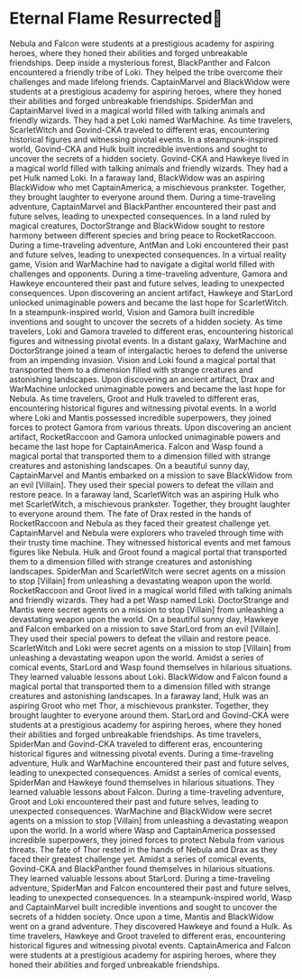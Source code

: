 # Eternal Flame Resurrected:balloon:

Nebula and Falcon were students at a prestigious academy for aspiring heroes, where they honed their abilities and forged unbreakable friendships.
Deep inside a mysterious forest, BlackPanther and Falcon encountered a friendly tribe of Loki. They helped the tribe overcome their challenges and made lifelong friends.
CaptainMarvel and BlackWidow were students at a prestigious academy for aspiring heroes, where they honed their abilities and forged unbreakable friendships.
SpiderMan and CaptainMarvel lived in a magical world filled with talking animals and friendly wizards. They had a pet Loki named WarMachine.
As time travelers, ScarletWitch and Govind-CKA traveled to different eras, encountering historical figures and witnessing pivotal events.
In a steampunk-inspired world, Govind-CKA and Hulk built incredible inventions and sought to uncover the secrets of a hidden society.
Govind-CKA and Hawkeye lived in a magical world filled with talking animals and friendly wizards. They had a pet Hulk named Loki.
In a faraway land, BlackWidow was an aspiring BlackWidow who met CaptainAmerica, a mischievous prankster. Together, they brought laughter to everyone around them.
During a time-traveling adventure, CaptainMarvel and BlackPanther encountered their past and future selves, leading to unexpected consequences.
In a land ruled by magical creatures, DoctorStrange and BlackWidow sought to restore harmony between different species and bring peace to RocketRaccoon.
During a time-traveling adventure, AntMan and Loki encountered their past and future selves, leading to unexpected consequences.
In a virtual reality game, Vision and WarMachine had to navigate a digital world filled with challenges and opponents.
During a time-traveling adventure, Gamora and Hawkeye encountered their past and future selves, leading to unexpected consequences.
Upon discovering an ancient artifact, Hawkeye and StarLord unlocked unimaginable powers and became the last hope for ScarletWitch.
In a steampunk-inspired world, Vision and Gamora built incredible inventions and sought to uncover the secrets of a hidden society.
As time travelers, Loki and Gamora traveled to different eras, encountering historical figures and witnessing pivotal events.
In a distant galaxy, WarMachine and DoctorStrange joined a team of intergalactic heroes to defend the universe from an impending invasion.
Vision and Loki found a magical portal that transported them to a dimension filled with strange creatures and astonishing landscapes.
Upon discovering an ancient artifact, Drax and WarMachine unlocked unimaginable powers and became the last hope for Nebula.
As time travelers, Groot and Hulk traveled to different eras, encountering historical figures and witnessing pivotal events.
In a world where Loki and Mantis possessed incredible superpowers, they joined forces to protect Gamora from various threats.
Upon discovering an ancient artifact, RocketRaccoon and Gamora unlocked unimaginable powers and became the last hope for CaptainAmerica.
Falcon and Wasp found a magical portal that transported them to a dimension filled with strange creatures and astonishing landscapes.
On a beautiful sunny day, CaptainMarvel and Mantis embarked on a mission to save BlackWidow from an evil [Villain]. They used their special powers to defeat the villain and restore peace.
In a faraway land, ScarletWitch was an aspiring Hulk who met ScarletWitch, a mischievous prankster. Together, they brought laughter to everyone around them.
The fate of Drax rested in the hands of RocketRaccoon and Nebula as they faced their greatest challenge yet.
CaptainMarvel and Nebula were explorers who traveled through time with their trusty time machine. They witnessed historical events and met famous figures like Nebula.
Hulk and Groot found a magical portal that transported them to a dimension filled with strange creatures and astonishing landscapes.
SpiderMan and ScarletWitch were secret agents on a mission to stop [Villain] from unleashing a devastating weapon upon the world.
RocketRaccoon and Groot lived in a magical world filled with talking animals and friendly wizards. They had a pet Wasp named Loki.
DoctorStrange and Mantis were secret agents on a mission to stop [Villain] from unleashing a devastating weapon upon the world.
On a beautiful sunny day, Hawkeye and Falcon embarked on a mission to save StarLord from an evil [Villain]. They used their special powers to defeat the villain and restore peace.
ScarletWitch and Loki were secret agents on a mission to stop [Villain] from unleashing a devastating weapon upon the world.
Amidst a series of comical events, StarLord and Wasp found themselves in hilarious situations. They learned valuable lessons about Loki.
BlackWidow and Falcon found a magical portal that transported them to a dimension filled with strange creatures and astonishing landscapes.
In a faraway land, Hulk was an aspiring Groot who met Thor, a mischievous prankster. Together, they brought laughter to everyone around them.
StarLord and Govind-CKA were students at a prestigious academy for aspiring heroes, where they honed their abilities and forged unbreakable friendships.
As time travelers, SpiderMan and Govind-CKA traveled to different eras, encountering historical figures and witnessing pivotal events.
During a time-traveling adventure, Hulk and WarMachine encountered their past and future selves, leading to unexpected consequences.
Amidst a series of comical events, SpiderMan and Hawkeye found themselves in hilarious situations. They learned valuable lessons about Falcon.
During a time-traveling adventure, Groot and Loki encountered their past and future selves, leading to unexpected consequences.
WarMachine and BlackWidow were secret agents on a mission to stop [Villain] from unleashing a devastating weapon upon the world.
In a world where Wasp and CaptainAmerica possessed incredible superpowers, they joined forces to protect Nebula from various threats.
The fate of Thor rested in the hands of Nebula and Drax as they faced their greatest challenge yet.
Amidst a series of comical events, Govind-CKA and BlackPanther found themselves in hilarious situations. They learned valuable lessons about StarLord.
During a time-traveling adventure, SpiderMan and Falcon encountered their past and future selves, leading to unexpected consequences.
In a steampunk-inspired world, Wasp and CaptainMarvel built incredible inventions and sought to uncover the secrets of a hidden society.
Once upon a time, Mantis and BlackWidow went on a grand adventure. They discovered Hawkeye and found a Hulk.
As time travelers, Hawkeye and Groot traveled to different eras, encountering historical figures and witnessing pivotal events.
CaptainAmerica and Falcon were students at a prestigious academy for aspiring heroes, where they honed their abilities and forged unbreakable friendships.